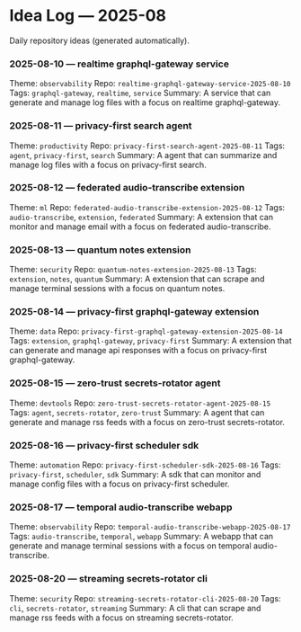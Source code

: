 # Idea Log — 2025-08

Daily repository ideas (generated automatically).

### 2025-08-10 — realtime graphql-gateway service
Theme: `observability`
Repo: `realtime-graphql-gateway-service-2025-08-10`
Tags: `graphql-gateway`, `realtime`, `service`
Summary: A service that can generate and manage log files with a focus on realtime graphql-gateway.

### 2025-08-11 — privacy-first search agent
Theme: `productivity`
Repo: `privacy-first-search-agent-2025-08-11`
Tags: `agent`, `privacy-first`, `search`
Summary: A agent that can summarize and manage log files with a focus on privacy-first search.

### 2025-08-12 — federated audio-transcribe extension
Theme: `ml`
Repo: `federated-audio-transcribe-extension-2025-08-12`
Tags: `audio-transcribe`, `extension`, `federated`
Summary: A extension that can monitor and manage email with a focus on federated audio-transcribe.

### 2025-08-13 — quantum notes extension
Theme: `security`
Repo: `quantum-notes-extension-2025-08-13`
Tags: `extension`, `notes`, `quantum`
Summary: A extension that can scrape and manage terminal sessions with a focus on quantum notes.

### 2025-08-14 — privacy-first graphql-gateway extension
Theme: `data`
Repo: `privacy-first-graphql-gateway-extension-2025-08-14`
Tags: `extension`, `graphql-gateway`, `privacy-first`
Summary: A extension that can generate and manage api responses with a focus on privacy-first graphql-gateway.

### 2025-08-15 — zero-trust secrets-rotator agent
Theme: `devtools`
Repo: `zero-trust-secrets-rotator-agent-2025-08-15`
Tags: `agent`, `secrets-rotator`, `zero-trust`
Summary: A agent that can generate and manage rss feeds with a focus on zero-trust secrets-rotator.

### 2025-08-16 — privacy-first scheduler sdk
Theme: `automation`
Repo: `privacy-first-scheduler-sdk-2025-08-16`
Tags: `privacy-first`, `scheduler`, `sdk`
Summary: A sdk that can monitor and manage config files with a focus on privacy-first scheduler.

### 2025-08-17 — temporal audio-transcribe webapp
Theme: `observability`
Repo: `temporal-audio-transcribe-webapp-2025-08-17`
Tags: `audio-transcribe`, `temporal`, `webapp`
Summary: A webapp that can generate and manage terminal sessions with a focus on temporal audio-transcribe.
### 2025-08-20 — streaming secrets-rotator cli
Theme: `security`
Repo: `streaming-secrets-rotator-cli-2025-08-20`
Tags: `cli`, `secrets-rotator`, `streaming`
Summary: A cli that can scrape and manage rss feeds with a focus on streaming secrets-rotator.
